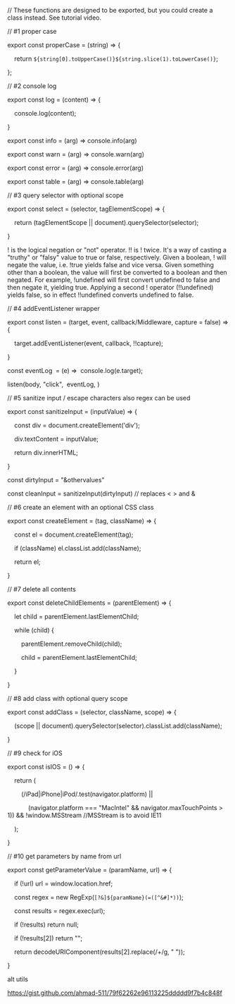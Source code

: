 // These functions are designed to be exported, but you could create a class instead. See tutorial video.  

// #1 proper case 

export const properCase = (string) => { 

    return `${string[0].toUpperCase()}${string.slice(1).toLowerCase()}`; 

}; 

// #2 console log 

export const log = (content) => { 

    console.log(content); 

} 

export const info = (arg) => console.info(arg) 

export const warn = (arg) => console.warn(arg) 

export const error = (arg) => console.error(arg) 

export const table = (arg) => console.table(arg) 

// #3 query selector with optional scope  

export const select = (selector, tagElementScope) => { 

    return (tagElementScope || document).querySelector(selector); 

} 

! is the logical negation or "not" operator. !! is ! twice. It's a way of casting a "truthy" or "falsy" value to true or false, respectively. Given a boolean, ! will negate the value, i.e. !true yields false and vice versa. Given something other than a boolean, the value will first be converted to a boolean and then negated. For example, !undefined will first convert undefined to false and then negate it, yielding true. Applying a second ! operator (!!undefined) yields false, so in effect !!undefined converts undefined to false. 

// #4 addEventListener wrapper  

export const listen = (target, event, callback/Middleware, capture = false) => { 

    target.addEventListener(event, callback, !!capture); 

} 

const eventLog  = (e) =>  console.log(e.target); 

listen(body, "click",  eventLog, ) 

// #5 sanitize input / escape characters also regex can be used 

export const sanitizeInput = (inputValue) => { 

    const div = document.createElement('div'); 

    div.textContent = inputValue; 

    return div.innerHTML; 

} 

const dirtyInput = "<script>alert('xss attack')</script>&othervalues" 

const cleanInput = sanitizeInput(dirtyInput) // replaces < > and & 

// #6 create an element with an optional CSS class 

export const createElement = (tag, className) => { 

    const el = document.createElement(tag); 

    if (className) el.classList.add(className); 

    return el; 

} 

// #7 delete all contents 

export const deleteChildElements = (parentElement) => { 

    let child = parentElement.lastElementChild; 

    while (child) { 

        parentElement.removeChild(child); 

        child = parentElement.lastElementChild; 

    } 

} 

// #8 add class with optional query scope 

export const addClass = (selector, className, scope) => { 

    (scope || document).querySelector(selector).classList.add(className); 

} 

// #9 check for iOS 

export const isIOS = () => { 

    return ( 

        (/iPad|iPhone|iPod/.test(navigator.platform) || 

            (navigator.platform === "MacIntel" && navigator.maxTouchPoints > 1)) && !window.MSStream //MSStream is to avoid IE11 

    ); 

} 

// #10 get parameters by name from url 

export const getParameterValue = (paramName, url) => { 

    if (!url) url = window.location.href; 

    const regex = new RegExp(`[?&]${paramName}(=([^&#]*))`); 

    const results = regex.exec(url); 

    if (!results) return null; 

    if (!results[2]) return ""; 

    return decodeURIComponent(results[2].replace(/\+/g, " ")); 

} 

alt utils 

https://gist.github.com/ahmad-511/79f62262e96113225ddddd9f7b4c848f